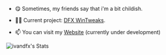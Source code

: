 - 😋 Sometimes, my friends say that i'm a bit childish.

- 👨‍💻  Current project: [DFX WinTweaks](https://ivandfx.github.io/DFXWinTweaks).

- 📫 You can visit my [Website](https://ivandfx.github.io) (currently under development)

![ivandfx's Stats](https://github-readme-stats.vercel.app/api?username=ivandfx&theme=vue-dark&show_icons=true&hide_border=true&count_private=true)
